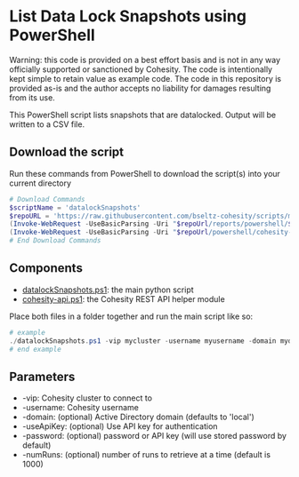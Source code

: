 # List Data Lock Snapshots using PowerShell

Warning: this code is provided on a best effort basis and is not in any way officially supported or sanctioned by Cohesity. The code is intentionally kept simple to retain value as example code. The code in this repository is provided as-is and the author accepts no liability for damages resulting from its use.

This PowerShell script lists snapshots that are datalocked. Output will be written to a CSV file.

## Download the script

Run these commands from PowerShell to download the script(s) into your current directory

```powershell
# Download Commands
$scriptName = 'datalockSnapshots'
$repoURL = 'https://raw.githubusercontent.com/bseltz-cohesity/scripts/master'
(Invoke-WebRequest -UseBasicParsing -Uri "$repoUrl/reports/powershell/$scriptName/$scriptName.ps1").content | Out-File "$scriptName.ps1"; (Get-Content "$scriptName.ps1") | Set-Content "$scriptName.ps1"
(Invoke-WebRequest -UseBasicParsing -Uri "$repoUrl/powershell/cohesity-api/cohesity-api.ps1").content | Out-File cohesity-api.ps1; (Get-Content cohesity-api.ps1) | Set-Content cohesity-api.ps1
# End Download Commands
```

## Components

* [datalockSnapshots.ps1](https://raw.githubusercontent.com/bseltz-cohesity/scripts/master/reports/powershell/datalockSnapshots/datalockSnapshots.ps1): the main python script
* [cohesity-api.ps1](https://raw.githubusercontent.com/bseltz-cohesity/scripts/master/powershell/cohesity-api/cohesity-api.ps1): the Cohesity REST API helper module

Place both files in a folder together and run the main script like so:

```powershell
# example
./datalockSnapshots.ps1 -vip mycluster -username myusername -domain mydomain.net
# end example
```

## Parameters

* -vip: Cohesity cluster to connect to
* -username: Cohesity username
* -domain: (optional) Active Directory domain (defaults to 'local')
* -useApiKey: (optional) Use API key for authentication
* -password: (optional) password or API key (will use stored password by default)
* -numRuns: (optional) number of runs to retrieve at a time (default is 1000)
